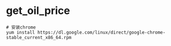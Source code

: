 # get_oil_price

```
# 安装chrome
yum install https://dl.google.com/linux/direct/google-chrome-stable_current_x86_64.rpm
```
